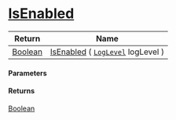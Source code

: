 # [IsEnabled](./SimpleConsoleLogger--IsEnabled.md)



| Return | Name | 
| --- | --- | 
| [Boolean](https://docs.microsoft.com/en-us/dotnet/api/System.Boolean) | [IsEnabled](./SimpleConsoleLogger--IsEnabled.md) ( [`LogLevel`](https://docs.microsoft.com/en-us/dotnet/api/Microsoft.Extensions.Logging.LogLevel) logLevel ) | 


#### Parameters

#### Returns
[Boolean](https://docs.microsoft.com/en-us/dotnet/api/System.Boolean)<br>
